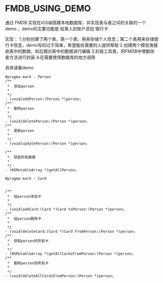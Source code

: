 # FMDB_USING_DEMO

通过 FMDB 实现在iOS端搭建本地数据库，并实现表与表之间的关联的一个 demo ，demo的主要功能是 给某人的账户添加 银行卡

实现：
1.分别创建了两个表，第一个表，用来存储个人信息；第二个表用来存储银行卡信息，demo写的过于简单，希望能给需要的人提供帮助
2.创建两个模型类接收表中的数据，和后期对表中的数据进行编辑
3.封装工具类，将FMDB中增删改查方法进行封装
4.在需要使用数据库的地方调用

具体请看demo
 
```
#pragma mark - Person
/**
 *  添加person
 *
 */
- (void)addPerson:(Person *)person;
/**
 *  删除person
 *
 */
- (void)deletePerson:(Person *)person;
/**
 *  更新person
 *
 */
- (void)updatePerson:(Person *)person;

/**
 *  获取所有数据
 *
 */
- (NSMutableArray *)getAllPerson;

#pragma mark - Card


/**
 *  给person添加卡
 *
 */
- (void)addCard:(Card *)Card toPerson:(Person *)person;
/**
 *  给person删除卡
 *
 */
- (void)deleteCard:(Card *)Card fromPerson:(Person *)person;
/**
 *  获取person的所有卡
 *
 */
- (NSMutableArray *)getAllCardsFromPerson:(Person *)person;
/**
 *  删除person的所有卡
 *
 */
- (void)deleteAllCardsFromPerson:(Person *)person;
```
